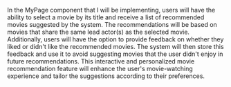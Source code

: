 In the MyPage component that I will be implementing, users will have the ability to select a movie by its title and receive a list of recommended movies suggested by the system. The recommendations will be based on movies that share the same lead actor(s) as the selected movie. Additionally, users will have the option to provide feedback on whether they liked or didn't like the recommended movies. The system will then store this feedback and use it to avoid suggesting movies that the user didn't enjoy in future recommendations. This interactive and personalized movie recommendation feature will enhance the user's movie-watching experience and tailor the suggestions according to their preferences.